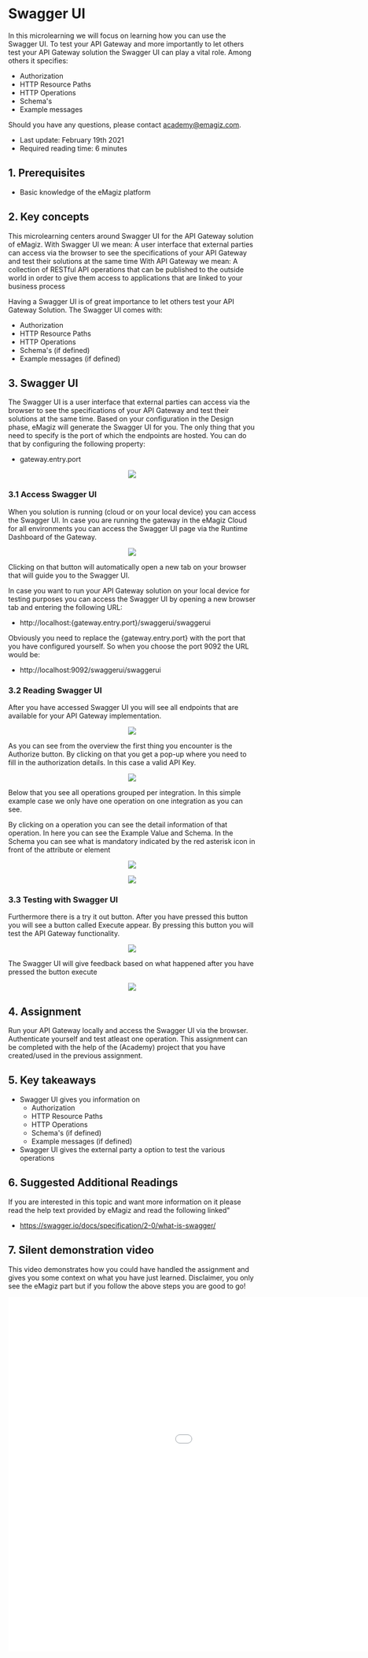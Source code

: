 # Swagger UI

In this microlearning we will focus on learning how you can use the Swagger UI.
To test your API Gateway and more importantly to let others test your API Gateway solution the Swagger UI can play a vital role. Among others it specifies:
- Authorization
- HTTP Resource Paths
- HTTP Operations
- Schema's
- Example messages

Should you have any questions, please contact academy@emagiz.com.

- Last update: February 19th 2021
- Required reading time: 6 minutes

## 1. Prerequisites
- Basic knowledge of the eMagiz platform

## 2. Key concepts
This microlearning centers around Swagger UI for the API Gateway solution of eMagiz.
With Swagger UI we mean: A user interface that external parties can access via the browser to see the specifications of your API Gateway and test their solutions at the same time
With API Gateway we mean: A collection of RESTful API operations that can be published to the outside world in order to give them access to applications that are linked to your business process

Having a Swagger UI is of great importance to let others test your API Gateway Solution. The Swagger UI comes with:
- Authorization
- HTTP Resource Paths
- HTTP Operations
- Schema's (if defined)
- Example messages (if defined)


## 3. Swagger UI

The Swagger UI is a user interface that external parties can access via the browser to see the specifications of your API Gateway and test their solutions at the same time.
Based on your configuration in the Design phase, eMagiz will generate the Swagger UI for you. The only thing that you need to specify is the port of which the endpoints are hosted.
You can do that by configuring the following property:

- gateway.entry.port

<p align="center"><img src="../../img/microlearning/ml-swagger-ui--port-property.png"></p>

### 3.1 Access Swagger UI

When you solution is running (cloud or on your local device) you can access the Swagger UI. 
In case you are running the gateway in the eMagiz Cloud for all environments you can access the Swagger UI page via the Runtime Dashboard of the Gateway.

<p align="center"><img src="../../img/microlearning/ml-swagger-ui--button-runtime-dashboard.png"></p>

Clicking on that button will automatically open a new tab on your browser that will guide you to the Swagger UI.

In case you want to run your API Gateway solution on your local device for testing purposes you can access the Swagger UI by opening a new browser tab and entering the following URL:

- http://localhost:{gateway.entry.port}/swaggerui/swaggerui

Obviously you need to replace the {gateway.entry.port} with the port that you have configured yourself. So when you choose the port 9092 the URL would be:

- http://localhost:9092/swaggerui/swaggerui

### 3.2 Reading Swagger UI

After you have accessed Swagger UI you will see all endpoints that are available for your API Gateway implementation.

<p align="center"><img src="../../img/microlearning/ml-swagger-ui--swagger-ui-overview.png"></p>

As you can see from the overview the first thing you encounter is the Authorize button. 
By clicking on that you get a pop-up where you need to fill in the authorization details. In this case a valid API Key.

<p align="center"><img src="../../img/microlearning/ml-swagger-ui--swagger-ui-authorization.png"></p>

Below that you see all operations grouped per integration. In this simple example case we only have one operation on one integration as you can see.

By clicking on a operation you can see the detail information of that operation. In here you can see the Example Value and Schema. 
In the Schema you can see what is mandatory indicated by the red asterisk icon in front of the attribute or element

<p align="center"><img src="../../img/microlearning/ml-swagger-ui--swagger-ui-example-value.png"></p>
 
 
<p align="center"><img src="../../img/microlearning/ml-swagger-ui--swagger-ui-schema.png"></p>

### 3.3 Testing with Swagger UI

Furthermore there is a try it out button. After you have pressed this button you will see a button called Execute appear. 
By pressing this button you will test the API Gateway functionality.

<p align="center"><img src="../../img/microlearning/ml-swagger-ui--swagger-ui-execute-try-it-out.png"></p>

The Swagger UI will give feedback based on what happened after you have pressed the button execute

<p align="center"><img src="../../img/microlearning/ml-swagger-ui--feedback-inswagger-ui.png"></p>

## 4. Assignment

Run your API Gateway locally and access the Swagger UI via the browser. Authenticate yourself and test atleast one operation.
This assignment can be completed with the help of the (Academy) project that you have created/used in the previous assignment.

## 5. Key takeaways

- Swagger UI gives you information on
	- Authorization
	- HTTP Resource Paths
	- HTTP Operations
	- Schema's (if defined)
	- Example messages (if defined)
- Swagger UI gives the external party a option to test the various operations

## 6. Suggested Additional Readings

If you are interested in this topic and want more information on it please read the help text provided by eMagiz and read the following linked"

- https://swagger.io/docs/specification/2-0/what-is-swagger/

## 7. Silent demonstration video

This video demonstrates how you could have handled the assignment and gives you some context on what you have just learned. Disclaimer, you only see the eMagiz part but if you follow the above steps you are good to go!

<iframe width="1280" height="720" src="../../vid/microlearning/microlearning-swagger-ui.mp4" frameborder="0" allow="accelerometer; autoplay; clipboard-write; encrypted-media; gyroscope; picture-in-picture" allowfullscreen></iframe>